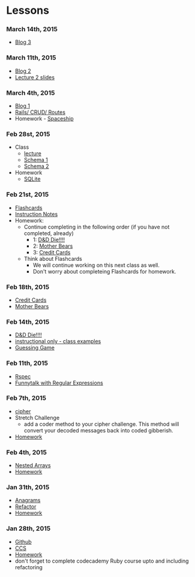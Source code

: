 # Lessons

### March 14th, 2015
- [Blog 3](https://github.com/bluerails/blog3)

### March 11th, 2015
- [Blog 2](https://github.com/bluerails/Blog2)
- [Lecture 2 slides](https://github.com/bluerails/routes2lecture)

### March 4th, 2015
- [Blog 1](https://github.com/bluerails/Blog1)
- [Rails/ CRUD/ Routes](https://github.com/bluerails/railslecture)
- Homework - [Spaceship](https://github.com/bluerails/spaceship)

### Feb 28st, 2015
- Class
  - [lecture](https://github.com/bluerails/associationlecture)
  - [Schema 1](https://github.com/bluerails/schema)
  - [Schema 2](https://github.com/bluerails/schema2)
- Homework
  - [SQLite](https://github.com/bluerails/sqlite)

### Feb 21st, 2015
- [Flashcards](https://github.com/bluerails/flash)
- [Instruction Notes](https://github.com/bluerails/MVC)
- Homework: 
  - Continue completing in the following order (if you have not completed, already)
    - 1: [D&D Die!!!!](https://github.com/bluerails/dice)
    - 2: [Mother Bears](https://github.com/bluerails/motherbear)
    - 3: [Credit Cards](https://github.com/bluerails/creditcards)
  - Think about Flashcards
    - We will continue working on this next class as well. 
    - Don't worry about completeing Flashcards for homework.

### Feb 18th, 2015
- [Credit Cards](https://github.com/bluerails/creditcards)
- [Mother Bears](https://github.com/bluerails/motherbear)

### Feb 14th, 2015
- [D&D Die!!!!](https://github.com/bluerails/dice)
- [instructional only - class examples](https://github.com/bluerails/class_structure)
- [Guessing Game](https://github.com/bluerails/guessing_game)

### Feb 11th, 2015
- [Rspec](https://github.com/bluerails/rspec)
- [Funnytalk with Regular Expressions](https://github.com/bluerails/funnytalk)

### Feb 7th, 2015
- [cipher](https://github.com/bluerails/cypher)
- Stretch Challenge
  - add a coder method to your cipher challenge. This method will convert your decoded messages back into coded gibberish.
- [Homework](https://github.com/bluerails/homeworkchallenge1)

### Feb 4th, 2015
- [Nested Arrays](https://github.com/bluerails/nested_arrays)
- [Homework](https://github.com/bluerails/review1)

### Jan 31th, 2015
- [Anagrams](https://github.com/bluerails/anagrams)
- [Refactor](https://github.com/bluerails/refactor)
- [Homework](https://github.com/bluerails/interview-questions-1)

### Jan 28th, 2015
- [Github](https://github.com/bluerails/github)
- [CCS](https://github.com/bluerails/CSS_1)
- [Homework](https://github.com/bluerails/bragsheet)
- don't forget to complete codecademy Ruby course upto and including refactoring

